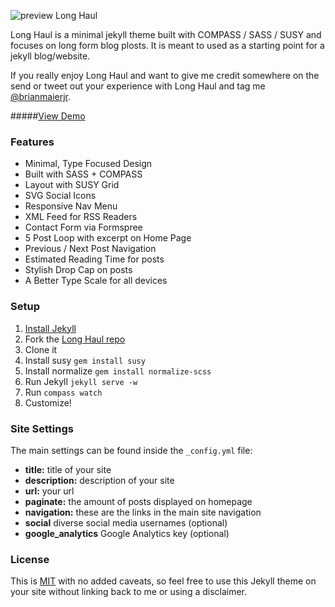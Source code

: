 ![preview Long Haul](/preview.jpg)

Long Haul is a minimal jekyll theme built with COMPASS / SASS / SUSY and focuses on long form blog plosts. It is meant to used as a starting point for a jekyll blog/website.

If you really enjoy Long Haul and want to give me credit somewhere on the send or tweet out your experience with Long Haul and tag me [@brianmaierjr](https://twitter.com/brianmaier).

#####[View Demo](http://brianmaierjr.com/long-haul)

###  Features

- Minimal, Type Focused Design
- Built with SASS + COMPASS
- Layout with SUSY Grid
- SVG Social Icons
- Responsive Nav Menu
- XML Feed for RSS Readers
- Contact Form via Formspree
- 5 Post Loop with excerpt on Home Page
- Previous / Next Post Navigation
- Estimated Reading Time for posts
- Stylish Drop Cap on posts
- A Better Type Scale for all devices

###  Setup

1. [Install Jekyll](http://jekyllrb.com)
2. Fork the [Long Haul repo](http://github.com/brianmaierjr/long-haul)
3. Clone it
4. Install susy `gem install susy` 
5. Install normalize `gem install normalize-scss`
6. Run Jekyll `jekyll serve -w`
7. Run `compass watch`
8. Customize!

###  Site Settings

The main settings can be found inside the `_config.yml` file:

- **title:** title of your site
- **description:** description of your site
- **url:** your url
- **paginate:** the amount of posts displayed on homepage
- **navigation:** these are the links in the main site navigation
- **social** diverse social media usernames (optional)
- **google_analytics** Google Analytics key (optional)

###  License

This is [MIT](LICENSE) with no added caveats, so feel free to use this Jekyll theme on your site without linking back to me or using a disclaimer.
